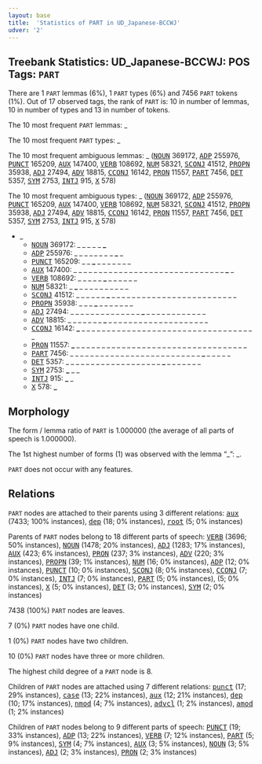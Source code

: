 ```yaml
---
layout: base
title:  'Statistics of PART in UD_Japanese-BCCWJ'
udver: '2'
---
```


## Treebank Statistics: UD_Japanese-BCCWJ: POS Tags: `PART`

There are 1 `PART` lemmas (6%), 1 `PART` types (6%) and 7456 `PART` tokens (1%).
Out of 17 observed tags, the rank of `PART` is: 10 in number of lemmas, 10 in number of types and 13 in number of tokens.

The 10 most frequent `PART` lemmas: _

The 10 most frequent `PART` types:  _

The 10 most frequent ambiguous lemmas: _ (<tt><a href="ja_bccwj-pos-NOUN.html">NOUN</a></tt> 369172, <tt><a href="ja_bccwj-pos-ADP.html">ADP</a></tt> 255976, <tt><a href="ja_bccwj-pos-PUNCT.html">PUNCT</a></tt> 165209, <tt><a href="ja_bccwj-pos-AUX.html">AUX</a></tt> 147400, <tt><a href="ja_bccwj-pos-VERB.html">VERB</a></tt> 108692, <tt><a href="ja_bccwj-pos-NUM.html">NUM</a></tt> 58321, <tt><a href="ja_bccwj-pos-SCONJ.html">SCONJ</a></tt> 41512, <tt><a href="ja_bccwj-pos-PROPN.html">PROPN</a></tt> 35938, <tt><a href="ja_bccwj-pos-ADJ.html">ADJ</a></tt> 27494, <tt><a href="ja_bccwj-pos-ADV.html">ADV</a></tt> 18815, <tt><a href="ja_bccwj-pos-CCONJ.html">CCONJ</a></tt> 16142, <tt><a href="ja_bccwj-pos-PRON.html">PRON</a></tt> 11557, <tt><a href="ja_bccwj-pos-PART.html">PART</a></tt> 7456, <tt><a href="ja_bccwj-pos-DET.html">DET</a></tt> 5357, <tt><a href="ja_bccwj-pos-SYM.html">SYM</a></tt> 2753, <tt><a href="ja_bccwj-pos-INTJ.html">INTJ</a></tt> 915, <tt><a href="ja_bccwj-pos-X.html">X</a></tt> 578)

The 10 most frequent ambiguous types:  _ (<tt><a href="ja_bccwj-pos-NOUN.html">NOUN</a></tt> 369172, <tt><a href="ja_bccwj-pos-ADP.html">ADP</a></tt> 255976, <tt><a href="ja_bccwj-pos-PUNCT.html">PUNCT</a></tt> 165209, <tt><a href="ja_bccwj-pos-AUX.html">AUX</a></tt> 147400, <tt><a href="ja_bccwj-pos-VERB.html">VERB</a></tt> 108692, <tt><a href="ja_bccwj-pos-NUM.html">NUM</a></tt> 58321, <tt><a href="ja_bccwj-pos-SCONJ.html">SCONJ</a></tt> 41512, <tt><a href="ja_bccwj-pos-PROPN.html">PROPN</a></tt> 35938, <tt><a href="ja_bccwj-pos-ADJ.html">ADJ</a></tt> 27494, <tt><a href="ja_bccwj-pos-ADV.html">ADV</a></tt> 18815, <tt><a href="ja_bccwj-pos-CCONJ.html">CCONJ</a></tt> 16142, <tt><a href="ja_bccwj-pos-PRON.html">PRON</a></tt> 11557, <tt><a href="ja_bccwj-pos-PART.html">PART</a></tt> 7456, <tt><a href="ja_bccwj-pos-DET.html">DET</a></tt> 5357, <tt><a href="ja_bccwj-pos-SYM.html">SYM</a></tt> 2753, <tt><a href="ja_bccwj-pos-INTJ.html">INTJ</a></tt> 915, <tt><a href="ja_bccwj-pos-X.html">X</a></tt> 578)


* _
  * <tt><a href="ja_bccwj-pos-NOUN.html">NOUN</a></tt> 369172: <b>_</b> _ <b>_</b> <b>_</b> _ _ <b>_</b> <b>_</b> _ <b>_</b> _ <b>_</b>
  * <tt><a href="ja_bccwj-pos-ADP.html">ADP</a></tt> 255976: _ _ _ _ <b>_</b> _ _ _ <b>_</b> _ <b>_</b> _
  * <tt><a href="ja_bccwj-pos-PUNCT.html">PUNCT</a></tt> 165209: _ _ <b>_</b> _ _ _ _ _ _ _
  * <tt><a href="ja_bccwj-pos-AUX.html">AUX</a></tt> 147400: _ _ _ _ _ _ _ _ _ _ _ _ _ _ _ _ _ _ _ _ _ _ _ _ _ _ _ _ _ _ <b>_</b> _
  * <tt><a href="ja_bccwj-pos-VERB.html">VERB</a></tt> 108692: _ _ _ _ _ <b>_</b> _ _ _ _ _ _
  * <tt><a href="ja_bccwj-pos-NUM.html">NUM</a></tt> 58321: _ <b>_</b> _ _ _ _ _ _ _ _ _ _
  * <tt><a href="ja_bccwj-pos-SCONJ.html">SCONJ</a></tt> 41512: _ _ _ _ _ _ <b>_</b> _ _ _ _ _ _ _ _ _ _ _ _ _ _ _ _ _ _ _ _ _ _ _ _ _
  * <tt><a href="ja_bccwj-pos-PROPN.html">PROPN</a></tt> 35938: _ _ _ <b>_</b> _ _ _ _ _ _ _
  * <tt><a href="ja_bccwj-pos-ADJ.html">ADJ</a></tt> 27494: _ _ _ _ _ _ _ _ _ _ _ _ _ _ <b>_</b> _ _ _ _ _ _ _ _ _ _ _ _
  * <tt><a href="ja_bccwj-pos-ADV.html">ADV</a></tt> 18815: _ _ _ _ _ _ _ <b>_</b> _ _ _ _ _ _ _ _ _ _ _ _ _ _ _ _ _ _ _ _
  * <tt><a href="ja_bccwj-pos-CCONJ.html">CCONJ</a></tt> 16142: <b>_</b> _ _ _ _ _ _ _ _ _ _ _ _ _ _ _ _ _ _ _ _ _ _ _ _ _ _ _ _ _ _ _ _ _ _ _
  * <tt><a href="ja_bccwj-pos-PRON.html">PRON</a></tt> 11557: <b>_</b> _ _ _ _ _ _ _ _ _ _ _ _ _ _ _ _ _ _ _ _ _ _ _ _ _ _ _ _ _ _ _ _ _ _
  * <tt><a href="ja_bccwj-pos-PART.html">PART</a></tt> 7456: _ _ _ _ _ _ _ _ _ _ _ _ _ _ _ _ _ _ _ _ _ _ _ _ _ _ <b>_</b> _ _ _ _ _
  * <tt><a href="ja_bccwj-pos-DET.html">DET</a></tt> 5357: _ _ _ _ _ _ _ _ _ _ _ _ _ _ _ _ _ _ _ <b>_</b> _ _ _ _ _ _ _
  * <tt><a href="ja_bccwj-pos-SYM.html">SYM</a></tt> 2753: <b>_</b> _ _
  * <tt><a href="ja_bccwj-pos-INTJ.html">INTJ</a></tt> 915: <b>_</b> _
  * <tt><a href="ja_bccwj-pos-X.html">X</a></tt> 578: <b>_</b>

## Morphology

The form / lemma ratio of `PART` is 1.000000 (the average of all parts of speech is 1.000000).

The 1st highest number of forms (1) was observed with the lemma “_”: _.

`PART` does not occur with any features.


## Relations

`PART` nodes are attached to their parents using 3 different relations: <tt><a href="ja_bccwj-dep-aux.html">aux</a></tt> (7433; 100% instances), <tt><a href="ja_bccwj-dep-dep.html">dep</a></tt> (18; 0% instances), <tt><a href="ja_bccwj-dep-root.html">root</a></tt> (5; 0% instances)

Parents of `PART` nodes belong to 18 different parts of speech: <tt><a href="ja_bccwj-pos-VERB.html">VERB</a></tt> (3696; 50% instances), <tt><a href="ja_bccwj-pos-NOUN.html">NOUN</a></tt> (1478; 20% instances), <tt><a href="ja_bccwj-pos-ADJ.html">ADJ</a></tt> (1283; 17% instances), <tt><a href="ja_bccwj-pos-AUX.html">AUX</a></tt> (423; 6% instances), <tt><a href="ja_bccwj-pos-PRON.html">PRON</a></tt> (237; 3% instances), <tt><a href="ja_bccwj-pos-ADV.html">ADV</a></tt> (220; 3% instances), <tt><a href="ja_bccwj-pos-PROPN.html">PROPN</a></tt> (39; 1% instances), <tt><a href="ja_bccwj-pos-NUM.html">NUM</a></tt> (16; 0% instances), <tt><a href="ja_bccwj-pos-ADP.html">ADP</a></tt> (12; 0% instances), <tt><a href="ja_bccwj-pos-PUNCT.html">PUNCT</a></tt> (10; 0% instances), <tt><a href="ja_bccwj-pos-SCONJ.html">SCONJ</a></tt> (8; 0% instances), <tt><a href="ja_bccwj-pos-CCONJ.html">CCONJ</a></tt> (7; 0% instances), <tt><a href="ja_bccwj-pos-INTJ.html">INTJ</a></tt> (7; 0% instances), <tt><a href="ja_bccwj-pos-PART.html">PART</a></tt> (5; 0% instances),  (5; 0% instances), <tt><a href="ja_bccwj-pos-X.html">X</a></tt> (5; 0% instances), <tt><a href="ja_bccwj-pos-DET.html">DET</a></tt> (3; 0% instances), <tt><a href="ja_bccwj-pos-SYM.html">SYM</a></tt> (2; 0% instances)

7438 (100%) `PART` nodes are leaves.

7 (0%) `PART` nodes have one child.

1 (0%) `PART` nodes have two children.

10 (0%) `PART` nodes have three or more children.

The highest child degree of a `PART` node is 8.

Children of `PART` nodes are attached using 7 different relations: <tt><a href="ja_bccwj-dep-punct.html">punct</a></tt> (17; 29% instances), <tt><a href="ja_bccwj-dep-case.html">case</a></tt> (13; 22% instances), <tt><a href="ja_bccwj-dep-aux.html">aux</a></tt> (12; 21% instances), <tt><a href="ja_bccwj-dep-dep.html">dep</a></tt> (10; 17% instances), <tt><a href="ja_bccwj-dep-nmod.html">nmod</a></tt> (4; 7% instances), <tt><a href="ja_bccwj-dep-advcl.html">advcl</a></tt> (1; 2% instances), <tt><a href="ja_bccwj-dep-amod.html">amod</a></tt> (1; 2% instances)

Children of `PART` nodes belong to 9 different parts of speech: <tt><a href="ja_bccwj-pos-PUNCT.html">PUNCT</a></tt> (19; 33% instances), <tt><a href="ja_bccwj-pos-ADP.html">ADP</a></tt> (13; 22% instances), <tt><a href="ja_bccwj-pos-VERB.html">VERB</a></tt> (7; 12% instances), <tt><a href="ja_bccwj-pos-PART.html">PART</a></tt> (5; 9% instances), <tt><a href="ja_bccwj-pos-SYM.html">SYM</a></tt> (4; 7% instances), <tt><a href="ja_bccwj-pos-AUX.html">AUX</a></tt> (3; 5% instances), <tt><a href="ja_bccwj-pos-NOUN.html">NOUN</a></tt> (3; 5% instances), <tt><a href="ja_bccwj-pos-ADJ.html">ADJ</a></tt> (2; 3% instances), <tt><a href="ja_bccwj-pos-PRON.html">PRON</a></tt> (2; 3% instances)

